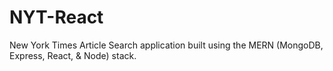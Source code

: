 # NYT-React
New York Times Article Search application built using the MERN (MongoDB, Express, React, & Node) stack.
